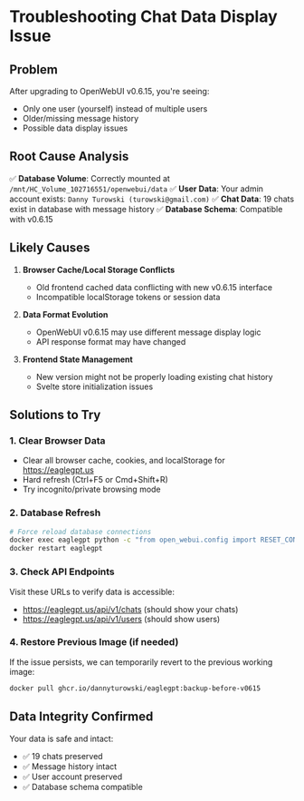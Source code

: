 # Troubleshooting Chat Data Display Issue

## Problem
After upgrading to OpenWebUI v0.6.15, you're seeing:
- Only one user (yourself) instead of multiple users
- Older/missing message history
- Possible data display issues

## Root Cause Analysis

✅ **Database Volume**: Correctly mounted at `/mnt/HC_Volume_102716551/openwebui/data`
✅ **User Data**: Your admin account exists: `Danny Turowski (turowski@gmail.com)`
✅ **Chat Data**: 19 chats exist in database with message history
✅ **Database Schema**: Compatible with v0.6.15

## Likely Causes

1. **Browser Cache/Local Storage Conflicts**
   - Old frontend cached data conflicting with new v0.6.15 interface
   - Incompatible localStorage tokens or session data

2. **Data Format Evolution**
   - OpenWebUI v0.6.15 may use different message display logic
   - API response format may have changed

3. **Frontend State Management**
   - New version might not be properly loading existing chat history
   - Svelte store initialization issues

## Solutions to Try

### 1. Clear Browser Data
- Clear all browser cache, cookies, and localStorage for https://eaglegpt.us
- Hard refresh (Ctrl+F5 or Cmd+Shift+R)
- Try incognito/private browsing mode

### 2. Database Refresh
```bash
# Force reload database connections
docker exec eaglegpt python -c "from open_webui.config import RESET_CONFIG_ON_START; print('Config reset enabled')"
docker restart eaglegpt
```

### 3. Check API Endpoints
Visit these URLs to verify data is accessible:
- https://eaglegpt.us/api/v1/chats (should show your chats)
- https://eaglegpt.us/api/v1/users (should show users)

### 4. Restore Previous Image (if needed)
If the issue persists, we can temporarily revert to the previous working image:
```bash
docker pull ghcr.io/dannyturowski/eaglegpt:backup-before-v0615
```

## Data Integrity Confirmed
Your data is safe and intact:
- ✅ 19 chats preserved
- ✅ Message history intact  
- ✅ User account preserved
- ✅ Database schema compatible